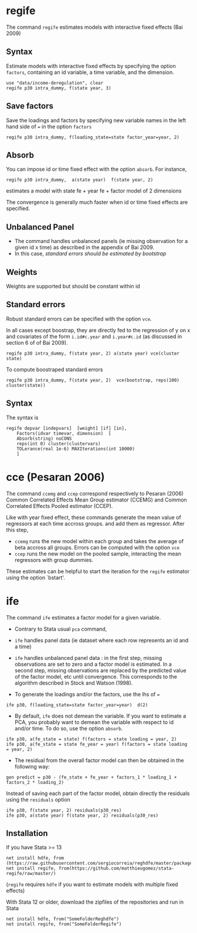 

# regife

The command `regife` estimates models with interactive fixed effects (Bai 2009)



## Syntax

Estimate models with interactive fixed effects by specifying the option `factors`, containing an id variable, a time variable, and the dimension.

```
use "data/income-deregulation", clear
regife p30 intra_dummy, f(state year, 3)
```


## Save factors
Save the loadings and factors by specifying new variable names in the left hand side of `=` in the option `factors`
```
regife p30 intra_dummy, f(loading_state=state factor_year=year, 2) 
```


## Absorb
You can impose id or time fixed effect with the option `absorb`. For instance, 
```
regife p30 intra_dummy,  a(state year)  f(state year, 2)
```
estimates a model with state fe + year fe + factor model of 2 dimensions

The convergence is generally much faster when id or time fixed effects are specified.




## Unbalanced Panel
- The command handles unbalanced panels (ie missing observation for a given id x time) as described in the appendix of Bai 2009.
- In this case,  *standard errors should be estimated by bootstrap* 

## Weights
Weights are supported but should be constant within id


## Standard errors
Robust standard errors can be specified with the option `vce`. 

In all cases except boostrap, they are directly fed to the regression of y on x and covariates of the form `i.id#c.year` and `i.year#c.id` (as discussed in section 6 of of Bai 2009).


```
regife p30 intra_dummy, f(state year, 2) a(state year) vce(cluster state) 
```

To compute boostraped standard errors
```
regife p30 intra_dummy, f(state year, 2)  vce(bootstrap, reps(100) cluster(state))
```










## Syntax
The syntax is

```
regife depvar [indepvars]  [weight] [if] [in], 
	Factors(idvar timevar, dimension)  [
	Absorb(string) noCONS 
	reps(int 0) cluster(clustervars)
	TOLerance(real 1e-6) MAXIterations(int 10000) 
	]
```



# cce (Pesaran 2006)

The command `ccemg` and `ccep` correspond respectively to Pesaran (2006) Common Correlated Effects Mean Group estimator (CCEMG) and Common Correlated Effects Pooled estimator (CCEP). 

Like with year fixed effect, these commands generate the mean value of regressors at each time accross groups. and add them as regressor. After this step,
- `ccemg` runs the new model within each group and takes the average of beta accross all groups. Errors can be computed with the option `vce`
- `ccep` runs the new model on the pooled sample, interacting the mean regressors with group dummies. 

These estimates can be helpful to start the iteration for the `regife` estimator using the option `bstart'.





# ife
The command `ife` estimates a factor model for a given variable. 

- Contrary to Stata usual `pca` command, 
 - `ife` handles panel data (ie dataset where each row represents an id and a time) 
 - `ife` handles unbalanced panel data : in the first step, missing observations are set to zero and a factor model is estimated.  In a second step, missing observations are replaced by the predicted value of the factor model, etc until convergence. This corresponds to the algorithm described in Stock and Watson (1998).


- To generate the loadings and/or the factors, use the lhs of `=`
 ```
 ife p30, f(loading_state=state factor_year=year)  d(2)
 ```

- By default, `ife` does not demean the variable. If you want to estimate a PCA, you probably want to demean the variable with respect to id and/or time. To do so, use the option `absorb`. 


 ```
 ife p30, a(fe_state = state) f(factors = state loading = year, 2)  
 ife p30, a(fe_state = state fe_year = year) f(factors = state loading = year, 2) 
 ```

- The residual from the overall factor model can then be obtained in the following way:

 ```
 gen predict = p30 - (fe_state + fe_year + factors_1 * loading_1 + factors_2 * loading_2)
 ```

 Instead of saving each part of the factor model, obtain directly the residuals using the `residuals` option

 ```
 ife p30, f(state year, 2) residuals(p30_res)
 ife p30, a(state year) f(state year, 2) residuals(p30_res)
 ```



## Installation

If you have Stata >= 13

```
net install hdfe, from (https://raw.githubusercontent.com/sergiocorreia/reghdfe/master/package/)
net install regife, from(https://github.com/matthieugomez/stata-regife/raw/master/)
```
(`regife` requires `hdfe` if you want to estimate models with multiple fixed effects)



With Stata 12 or older, download the zipfiles of the repositories and run in Stata
```
net install hdfe, from("SomeFolderReghdfe")
net install regife, from("SomeFolderRegife")
```